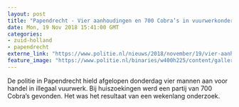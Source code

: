 ```yaml
---
layout: post
title: "Papendrecht - Vier aanhoudingen en 700 Cobra’s in vuurwerkonderzoek"
date: Mon, 19 Nov 2018 15:41:00 GMT
categories: 
- zuid-holland 
- papendrecht 
externe_link: "https://www.politie.nl/nieuws/2018/november/19/vier-aanhoudingen-en-700-cobra%E2%80%99s-in-papendrechts-vuurwerkonderzoek.html"
feature_image: "https://www.politie.nl/binaries/w400h225/content/gallery/politie/nieuws/2018/november/07-rt/img-20181115-wa0005.jpg"
---
```


De politie in Papendrecht hield afgelopen donderdag vier mannen aan voor handel in illegaal vuurwerk. Bij huiszoekingen werd een partij van 700 Cobra’s gevonden. Het was het resultaat van een wekenlang onderzoek.
